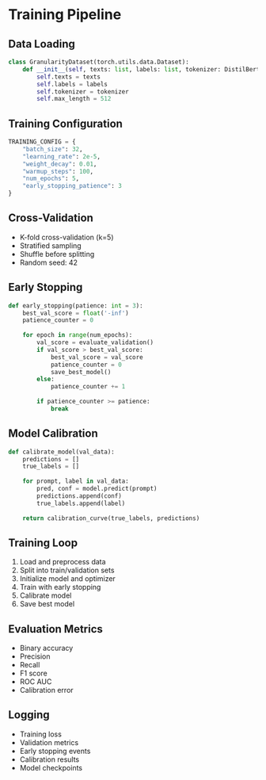 # Training Pipeline

## Data Loading
```python
class GranularityDataset(torch.utils.data.Dataset):
    def __init__(self, texts: list, labels: list, tokenizer: DistilBertTokenizer):
        self.texts = texts
        self.labels = labels
        self.tokenizer = tokenizer
        self.max_length = 512
```

## Training Configuration
```python
TRAINING_CONFIG = {
    "batch_size": 32,
    "learning_rate": 2e-5,
    "weight_decay": 0.01,
    "warmup_steps": 100,
    "num_epochs": 5,
    "early_stopping_patience": 3
}
```

## Cross-Validation
- K-fold cross-validation (k=5)
- Stratified sampling
- Shuffle before splitting
- Random seed: 42

## Early Stopping
```python
def early_stopping(patience: int = 3):
    best_val_score = float('-inf')
    patience_counter = 0
    
    for epoch in range(num_epochs):
        val_score = evaluate_validation()
        if val_score > best_val_score:
            best_val_score = val_score
            patience_counter = 0
            save_best_model()
        else:
            patience_counter += 1
            
        if patience_counter >= patience:
            break
```

## Model Calibration
```python
def calibrate_model(val_data):
    predictions = []
    true_labels = []
    
    for prompt, label in val_data:
        pred, conf = model.predict(prompt)
        predictions.append(conf)
        true_labels.append(label)
    
    return calibration_curve(true_labels, predictions)
```

## Training Loop
1. Load and preprocess data
2. Split into train/validation sets
3. Initialize model and optimizer
4. Train with early stopping
5. Calibrate model
6. Save best model

## Evaluation Metrics
- Binary accuracy
- Precision
- Recall
- F1 score
- ROC AUC
- Calibration error

## Logging
- Training loss
- Validation metrics
- Early stopping events
- Calibration results
- Model checkpoints 